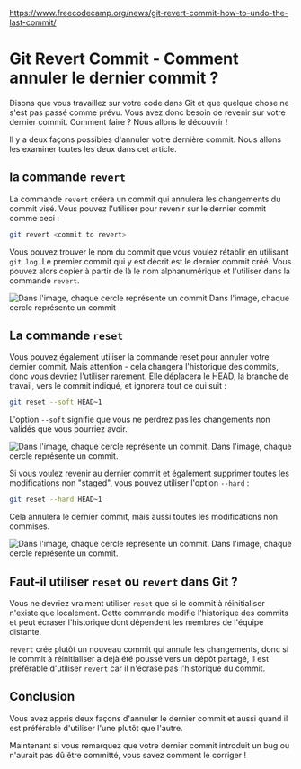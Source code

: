 https://www.freecodecamp.org/news/git-revert-commit-how-to-undo-the-last-commit/

# Git Revert Commit - Comment annuler le dernier commit ?

Disons que vous travaillez sur votre code dans Git et que quelque chose ne s'est pas passé comme prévu. Vous avez donc besoin de revenir sur votre dernier commit. Comment faire ? Nous allons le découvrir !

Il y a deux façons possibles d'annuler votre dernière commit. Nous allons les examiner toutes les deux dans cet article.

## la commande `revert`

La commande `revert` créera un commit qui annulera les changements du commit visé. Vous pouvez l'utiliser pour revenir sur le dernier commit comme ceci :

```bash
git revert <commit to revert>
```

Vous pouvez trouver le nom du commit que vous voulez rétablir en utilisant `git log`. Le premier commit qui y est décrit est le dernier commit créé. Vous pouvez alors copier à partir de là le nom alphanumérique et l'utiliser dans la commande `revert`.

![Dans l'image, chaque cercle représente un commit](https://www.freecodecamp.org/news/content/images/2021/08/image-117.png)
Dans l'image, chaque cercle représente un commit


## La commande `reset`

Vous pouvez également utiliser la commande reset pour annuler votre dernier commit. Mais attention - cela changera l'historique des commits, donc vous devriez l'utiliser rarement. Elle déplacera le HEAD, la branche de travail, vers le commit indiqué, et ignorera tout ce qui suit :

```bash
git reset --soft HEAD~1
```

L'option `--soft` signifie que vous ne perdrez pas les changements non validés que vous pourriez avoir.

![Dans l'image, chaque cercle représente un commit.](https://www.freecodecamp.org/news/content/images/2021/08/image-113.png)
Dans l'image, chaque cercle représente un commit.

Si vous voulez revenir au dernier commit et également supprimer toutes les modifications non "staged", vous pouvez utiliser l'option `--hard` :

```bash
git reset --hard HEAD~1
```

Cela annulera le dernier commit, mais aussi toutes les modifications non commises.

![Dans l'image, chaque cercle représente un commit.](https://www.freecodecamp.org/news/content/images/2021/08/image-112.png)
Dans l'image, chaque cercle représente un commit.

## Faut-il utiliser `reset` ou `revert` dans Git ?
Vous ne devriez vraiment utiliser `reset` que si le commit à réinitialiser n'existe que localement. Cette commande modifie l'historique des commits et peut écraser l'historique dont dépendent les membres de l'équipe distante.

`revert` crée plutôt un nouveau commit qui annule les changements, donc si le commit à réinitialiser a déjà été poussé vers un dépôt partagé, il est préférable d'utiliser `revert` car il n'écrase pas l'historique du commit.

## Conclusion
Vous avez appris deux façons d'annuler le dernier commit et aussi quand il est préférable d'utiliser l'une plutôt que l'autre.

Maintenant si vous remarquez que votre dernier commit introduit un bug ou n'aurait pas dû être committé, vous savez comment le corriger !
